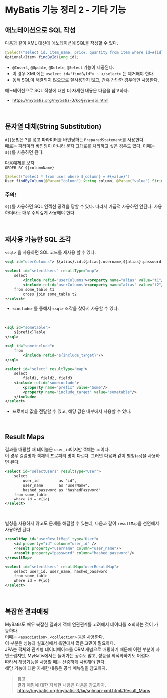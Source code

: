# MyBatis 기능 정리 2 - 기타 기능

## 애노테이션으로 SQL 작성
다음과 같이 XML 대신에 애노테이션에 SQL을 작성할 수 있다.
```java
@Select("select id, item_name, price, quantity from item where id=#{id}")
Optional<Item> findById(Long id);
```
* ```@Insert```, ```@Update```, ```@Delete```, ```@Select``` 기능이 제공된다.
* 이 경우 XML에는 ```<select id="findById"> ~ </select>``` 는 제거해야 한다.
* 동적 SQL이 해결되지 않으므로 잘사용하지 않고, 간혹 간단한 경우에만 사용한다.

애노테이션으로 SQL 작성에 대한 더 자세한 내용은 다음을 참고하자.
* https://mybatis.org/mybatis-3/ko/java-api.html

<br>

## 문자열 대체(String Substitution)
```#{}```문법은 ?를 넣고 파라미터를 바인딩하는 ```PreparedStatement```를 사용한다.<br>
때로는 파라미터 바인딩이 아니라 문자 그대로를 처리하고 싶은 경우도 있다. 이때는 ```${}```를 사용하면 된다.

다음예제를 보자<br>
```ORDER BY ${columnName}```

```java
@Select("select * from user where ${column} = #{value}")
User findByColumn(@Param("column") String column, @Param("value") String value); 
```

### 주의!
```${}```를 사용하면 SQL 인젝션 공격을 당할 수 있다. 따라서 가급적 사용하면 안된다. 사용하더라도 매우 주의깊게 사용해야 한다.

<br>

## 재사용 가능한 SQL 조각
```<sql>``` 을 사용하면 SQL 코드를 재사용 할 수 있다.
```xml
<sql id="userColumns"> ${alias}.id,${alias}.username,${alias}.password </sql>
```

```xml
<select id="selectUsers" resultType="map">
    select
        <include refid="userColumns"><property name="alias" value="t1"/></include>,
        <include refid="userColumns"><property name="alias" value="t2"/></include>
    from some_table t1
        cross join some_table t2
</select>
```
* ```<include>``` 를 통해서 ```<sql>``` 조각을 찾아서 사용할 수 있다.

<br>

```xml
<sql id="sometable">
    ${prefix}Table
</sql>

<sql id="someinclude">
    from
        <include refid="${include_target}"/>
</sql>

<select id="select" resultType="map">
    select
        field1, field2, field3
    <include refid="someinclude">
        <property name="prefix" value="Some"/>
        <property name="include_target" value="sometable"/>
    </include>
</select>
```
* 프로퍼티 값을 전달할 수 있고, 해당 값은 내부에서 사용할 수 있다.

<br>

## Result Maps
결과를 매핑할 때 테이블은 ```user_id```이지만 객체는 ```id```이다.<br>
이 경우 컬럼명과 객체의 프로퍼티 명이 다르다. 그러면 다음과 같이 별칭(```as```)을 사용하면 된다.
```xml
<select id="selectUsers" resultType="User">
    select
        user_id         as "id",
        user_name       as "userName",
        hashed_password as "hashedPassword"
    from some_table
    where id = #{id}
</select>
```

<br>

별칭을 사용하지 않고도 문제를 해결할 수 있는데, 다음과 같이 ```resultMap```을 선언해서 사용하면 된다.
```xml
<resultMap id="userResultMap" type="User">
    <id property="id" column="user_id" />
    <result property="username" column="user_name"/>
    <result property="password" column="hashed_password"/>
</resultMap>

<select id="selectUsers" resultMap="userResultMap">
    select user_id, user_name, hashed_password
    from some_table
    where id = #{id}
</select>
```

<br>

## 복잡한 결과매핑
MyBatis도 매우 복잡한 결과에 객체 연관관계를 고려해서 데이터를 조회하는 것이 가능하다.<br>
이때는 ```<association>```, ```<collection>``` 등을 사용한다.<br>
이 부분은 성능과 실효성에서 측면에서 많은 고민이 필요하다.<br>
JPA는 객체와 관계형 데이터베이스를 ORM 개념으로 매핑하기 때문에 이런 부분이 자연스럽지만, MyBatis에서는 들어가는 공수도 많고, 성능을 최적화하기도 어렵다.<br>
따라서 해당기능을 사용할 때는 신중하게 사용해야 한다.<br>
해당 기능에 대한 자세한 내용은 공식 메뉴얼을 참고하자.

> 참고<br>
> 결과 매핑에 대한 자세한 내용은 다음을 참고하자.<br>
> https://mybatis.org/mybatis-3/ko/sqlmap-xml.html#Result_Maps